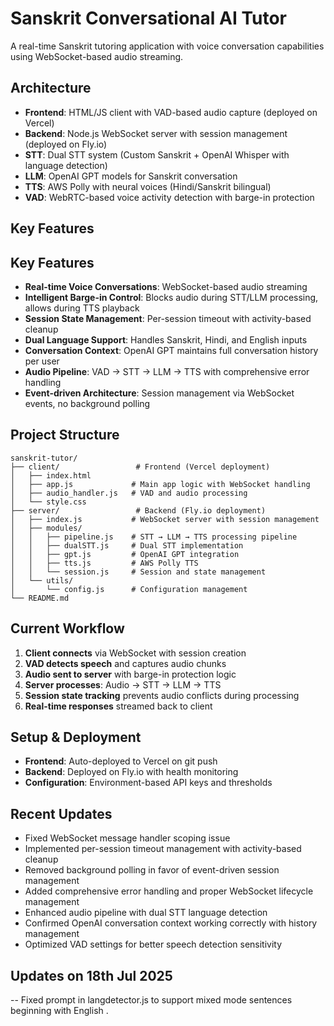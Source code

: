 # Sanskrit Conversational AI Tutor

A real-time Sanskrit tutoring application with voice conversation capabilities using WebSocket-based audio streaming.

## Architecture

- **Frontend**: HTML/JS client with VAD-based audio capture (deployed on Vercel)
- **Backend**: Node.js WebSocket server with session management (deployed on Fly.io)
- **STT**: Dual STT system (Custom Sanskrit + OpenAI Whisper with language detection)
- **LLM**: OpenAI GPT models for Sanskrit conversation
- **TTS**: AWS Polly with neural voices (Hindi/Sanskrit bilingual)
- **VAD**: WebRTC-based voice activity detection with barge-in protection

## Key Features

## Key Features

- **Real-time Voice Conversations**: WebSocket-based audio streaming
- **Intelligent Barge-in Control**: Blocks audio during STT/LLM processing, allows during TTS playback
- **Session State Management**: Per-session timeout with activity-based cleanup
- **Dual Language Support**: Handles Sanskrit, Hindi, and English inputs
- **Conversation Context**: OpenAI GPT maintains full conversation history per user
- **Audio Pipeline**: VAD → STT → LLM → TTS with comprehensive error handling
- **Event-driven Architecture**: Session management via WebSocket events, no background polling

## Project Structure

```
sanskrit-tutor/
├── client/                 # Frontend (Vercel deployment)
│   ├── index.html
│   ├── app.js             # Main app logic with WebSocket handling
│   ├── audio_handler.js   # VAD and audio processing
│   └── style.css
├── server/                 # Backend (Fly.io deployment)
│   ├── index.js           # WebSocket server with session management
│   ├── modules/
│   │   ├── pipeline.js    # STT → LLM → TTS processing pipeline
│   │   ├── dualSTT.js     # Dual STT implementation
│   │   ├── gpt.js         # OpenAI GPT integration
│   │   ├── tts.js         # AWS Polly TTS
│   │   └── session.js     # Session and state management
│   └── utils/
│       └── config.js      # Configuration management
└── README.md
```

## Current Workflow

1. **Client connects** via WebSocket with session creation
2. **VAD detects speech** and captures audio chunks
3. **Audio sent to server** with barge-in protection logic
4. **Server processes**: Audio → STT → LLM → TTS
5. **Session state tracking** prevents audio conflicts during processing
6. **Real-time responses** streamed back to client

## Setup & Deployment

- **Frontend**: Auto-deployed to Vercel on git push
- **Backend**: Deployed on Fly.io with health monitoring
- **Configuration**: Environment-based API keys and thresholds

## Recent Updates


- Fixed WebSocket message handler scoping issue
- Implemented per-session timeout management with activity-based cleanup
- Removed background polling in favor of event-driven session management
- Added comprehensive error handling and proper WebSocket lifecycle management
- Enhanced audio pipeline with dual STT language detection
- Confirmed OpenAI conversation context working correctly with history management
- Optimized VAD settings for better speech detection sensitivity


## Updates on 18th Jul 2025
-- Fixed prompt in langdetector.js to support mixed mode sentences beginning with English .
